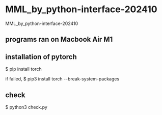 # MML_by_python-interface-202410
MML_by_python-interface-202410

## programs ran on Macbook Air M1

## installation of pytorch

$ pip install torch

if failed, $ pip3 install torch --break-system-packages

## check

$ python3 check.py
